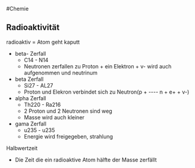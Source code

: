 #Chemie 
## Radioaktivität

radioaktiv = Atom geht kaputt

- beta- Zerfall
  - C14 - N14
  - Neutronen zerfallen zu Proton + ein Elektron + v- wird auch aufgenommen und neutrinum
- beta Zerfall
  - Si27 - AL27
  - Proton und Elekron verbindet sich zu Neutron(p + ---- n + e+ + v-)
- alpha  Zerfall
  - Th220 - Ra216 
  - 2 Proton und 2 Neutronen sind  weg
  - Masse wird auch kleiner
- gama Zerfall
  - u235 - u235
  - Energie wird freigegeben, strahlung

Halbwertzeit

- Die Zeit die ein radioaktive Atom hälfte der Masse zerfällt